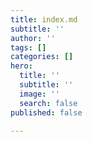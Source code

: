 ```yaml
---
title: index.md
subtitle: ''
author: ''
tags: []
categories: []
hero:
  title: ''
  subtitle: ''
  image: ''
  search: false
published: false

---
```

